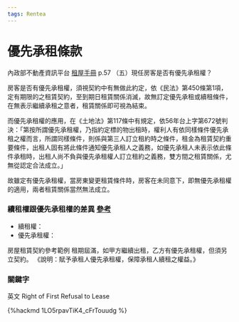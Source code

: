 ```yaml
---
tags: Rentea
---
```

# 優先承租條款

內政部不動產資訊平台 [租屋手冊](https://pip.moi.gov.tw/Upload/File/Contract/16-(103-04-01)%E7%A7%9F%E5%B1%8B%E6%89%8B%E5%86%8A.pdf)
p.57
（五）現任房客是否有優先承租權？ 

房客是否有優先承租權，須視契約中有無做此約定，依《民法》第450條第1項，定有期限的之租賃契約，至到期日租賃關係消滅，故無訂定優先承租或續租條件，在無表示繼續承租之意者，租賃關係即可視為結束。 

而優先承租權的應用，在《土地法》第117條中有規定，依56年台上字第672號判決：「第按所謂優先承租權，乃指約定標的物出租時，權利人有依同樣條件優先承租之權而言，所謂同樣條件，則係與第三人訂立租約時之條件，租金為租賃契約重要條件，出租人固有將此條件通知優先承租人之義務，如優先承租人未表示依此條件承租時，出租人尚不負與優先承租權人訂立租約之義務，雙方間之租賃關係，尤無從認定合法成立。」 
    
故雖定有優先承租權，當房東變更租賃條件時，房客在未同意下，即無優先承租權的適用，兩者租賃關係當然無法成立。



### 續租權跟優先承租權的差異 [參考](https://cpyrlee.pixnet.net/blog/post/394933613)
- 續租權：
- 優先承租權：

房屋租賃契約參考範例
租期屆滿，如甲方繼續出租，乙方有優先承租權，但須另立契約。
《說明：賦予承租人優先承租權，保障承租人續租之權益。》

### 關鍵字
英文 Right of First Refusal to Lease

> 
{%hackmd 1LO5rpavTiK4_cFrTouudg %}